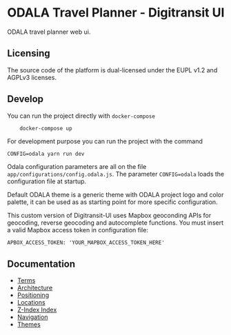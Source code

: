 #  ODALA Travel Planner - Digitransit UI

ODALA travel planner web ui.

## Licensing
The source code of the platform is dual-licensed under the EUPL v1.2 and AGPLv3 licenses.


## Develop

You can run the project directly with `docker-compose`

```bash
    docker-compose up
```

For development purpose you can run the project with the command

```
CONFIG=odala yarn run dev
```

Odala configuration parameters are all on the file `app/configurations/config.odala.js`. The parameter `CONFIG=odala` loads the configuration file at startup.

Default ODALA theme is a generic theme with ODALA project logo and color palette, it can be used as as starting point for more specific configuration.

This custom version of Digitransit-UI uses Mapbox geoconding APIs for geocoding, reverse geocoding and autocomplete functions. You must insert a valid Mapbox access token in configuration file:

```
APBOX_ACCESS_TOKEN: 'YOUR_MAPBOX_ACCESS_TOKEN_HERE'
```



## Documentation

* [Terms](docs/Terms.md)
* [Architecture](docs/Architecture.md)
* [Positioning](docs/Position.md)
* [Locations](docs/Location.md)
* [Z-Index Index](docs/ZIndex.md)
* [Navigation](docs/Navigation.md)
* [Themes](docs/Themes.md)
